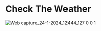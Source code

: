 # Check The Weather
![Web capture_24-1-2024_12444_127 0 0 1](https://github.com/Wahyu-Harta-Sasmita/Check-the-weather/assets/118668406/340fb320-1d5d-484f-8097-9568a798a604)
